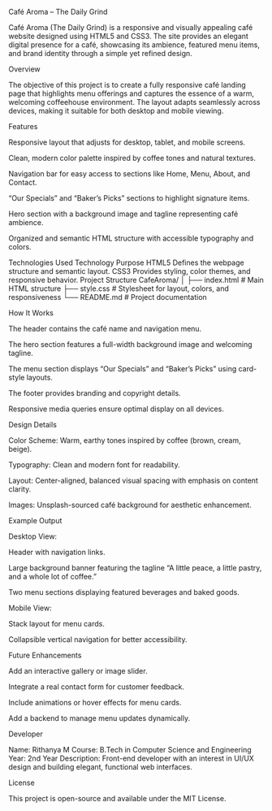 Café Aroma – The Daily Grind

Café Aroma (The Daily Grind) is a responsive and visually appealing café website designed using HTML5 and CSS3. The site provides an elegant digital presence for a café, showcasing its ambience, featured menu items, and brand identity through a simple yet refined design.

Overview

The objective of this project is to create a fully responsive café landing page that highlights menu offerings and captures the essence of a warm, welcoming coffeehouse environment. The layout adapts seamlessly across devices, making it suitable for both desktop and mobile viewing.

Features

Responsive layout that adjusts for desktop, tablet, and mobile screens.

Clean, modern color palette inspired by coffee tones and natural textures.

Navigation bar for easy access to sections like Home, Menu, About, and Contact.

“Our Specials” and “Baker’s Picks” sections to highlight signature items.

Hero section with a background image and tagline representing café ambience.

Organized and semantic HTML structure with accessible typography and colors.

Technologies Used
Technology	Purpose
HTML5	Defines the webpage structure and semantic layout.
CSS3	Provides styling, color themes, and responsive behavior.
Project Structure
CafeAroma/
│
├── index.html      # Main HTML structure
├── style.css       # Stylesheet for layout, colors, and responsiveness
└── README.md       # Project documentation

How It Works

The header contains the café name and navigation menu.

The hero section features a full-width background image and welcoming tagline.

The menu section displays “Our Specials” and “Baker’s Picks” using card-style layouts.

The footer provides branding and copyright details.

Responsive media queries ensure optimal display on all devices.

Design Details

Color Scheme: Warm, earthy tones inspired by coffee (brown, cream, beige).

Typography: Clean and modern font for readability.

Layout: Center-aligned, balanced visual spacing with emphasis on content clarity.

Images: Unsplash-sourced café background for aesthetic enhancement.

Example Output

Desktop View:

Header with navigation links.

Large background banner featuring the tagline “A little peace, a little pastry, and a whole lot of coffee.”

Two menu sections displaying featured beverages and baked goods.

Mobile View:

Stack layout for menu cards.

Collapsible vertical navigation for better accessibility.

Future Enhancements

Add an interactive gallery or image slider.

Integrate a real contact form for customer feedback.

Include animations or hover effects for menu cards.

Add a backend to manage menu updates dynamically.

Developer

Name: Rithanya M
Course: B.Tech in Computer Science and Engineering
Year: 2nd Year
Description: Front-end developer with an interest in UI/UX design and building elegant, functional web interfaces.

License

This project is open-source and available under the MIT License.
